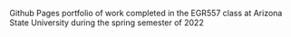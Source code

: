 Github Pages portfolio of work completed in the EGR557 class at Arizona State University during the spring semester of 2022
